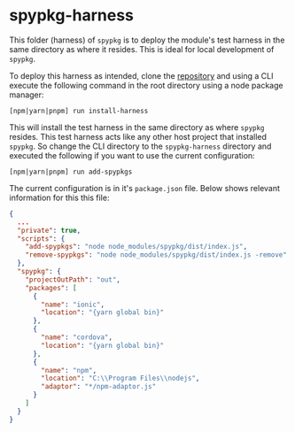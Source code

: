 # spypkg-harness

This folder (harness) of `spypkg` is to deploy the module's test harness in the same directory as where it resides. This is ideal for local development of `spypkg`.

To deploy this harness as intended, clone the [repository](https://github.com/marckassay/spypkg.git) and using a CLI execute the following command in the root directory using a node package manager:

```shell
[npm|yarn|pnpm] run install-harness
```

This will install the test harness in the same directory as where `spypkg` resides. This test harness acts like any other host project that installed `spypkg`. So change the CLI directory to the `spypkg-harness` directory and executed the following if you want to use the current configuration:

```shell
[npm|yarn|pnpm] run add-spypkgs
```

The current configuration is in it's `package.json` file. Below shows relevant information for this this file:

```json
{
  ...
  "private": true,
  "scripts": {
    "add-spypkgs": "node node_modules/spypkg/dist/index.js",
    "remove-spypkgs": "node node_modules/spypkg/dist/index.js -remove"
  },
  "spypkg": {
    "projectOutPath": "out",
    "packages": [
      {
        "name": "ionic",
        "location": "{yarn global bin}"
      },
      {
        "name": "cordova",
        "location": "{yarn global bin}"
      },
      {
        "name": "npm",
        "location": "C:\\Program Files\\nodejs",
        "adaptor": "*/npm-adaptor.js"
      }
    ]
  }
}
```
